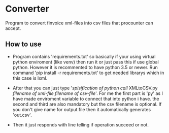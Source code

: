 # Converter

Program to convert finvoice xml-files into csv files that procounter can accept.

## How to use

- Program contains 'requirements.txt' so basically if your using virtual python enviroment (like venv) then run it or just pass this if use global python. However it is recommented to have python 3.5 or newer. Run command 'pip install -r requirements.txt' to get needed librarys which in this case is lxml.

- After that you can just type '*spisification of python call* XMLtoCSV.py *filename of xml-file* *filename of csv-file*'. For me the first part is 'py' as I have made enviroment variable to connect that into python i have. the second and third are also mandatory but the csv filename is optional. If you don't give name for output file then it automatically generates 'out.csv'.

- Then it just responds with line telling if operation succeed or not.